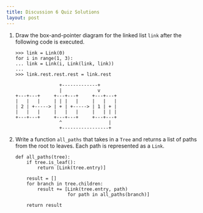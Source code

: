 ```yaml
---
title: Discussion 6 Quiz Solutions
layout: post
---
```


1. Draw the box-and-pointer diagram for the linked list `link` after the following code is executed.

    ```python3
    >>> link = Link(0)
    for i in range(1, 3):
    ... link = Link(i, Link(link, link))
    ...
    >>> link.rest.rest.rest = link.rest
    ```

    ```
                    +-------------+      
                    |             v      
    +---+---+     +---+---+     +---+---+
    |   |   |     | | |   |     |   |   |
    | 2 | +-----> | + | +-----> | 1 | + |
    |   |   |     |   |   |     |   | | |
    +---+---+     +---+---+     +---+---+
                    ^                 |  
                    +-----------------+  
    ```


2. Write a function `all_paths` that takes in a `Tree` and returns a list of paths from the root to leaves. Each path is represented as a `Link`.

    ```python3
    def all_paths(tree):
        if tree.is_leaf():
            return [Link(tree.entry)]

        result = []
        for branch in tree.children:
            result += [Link(tree.entry, path)
                       for path in all_paths(branch)]

        return result
    ```
